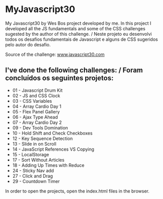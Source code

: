 # MyJavascript30 #

My Javascript30 by Wes Bos project developed by me. In this project I developed all the JS fundamentals and some of the CSS challenges sugested by the author of this challenge. / Neste projeto eu desenvolvi todos os desafios fundamentais de Javascript e alguns de CSS sugeridos pelo autor do desafio.

Source of the challenge: www.javascript30.com

## I've done the following challenges: / Foram concluídos os seguintes projetos: ##

- 01 - Javascript Drum Kit
- 02 - JS and CSS Clock
- 03 - CSS Variables
- 04 - Array Cardio Day 1
- 05 - Flex Panel Gallery
- 06 - Ajax Type Ahead	
- 07 - Array Cardio Day 2
- 09 - Dev Tools Domination
- 10 - Hold Shift and Check Checkboxes
- 12 - Key Sequence Detection
- 13 - Slide in on Scroll
- 14 - JavaScript References VS Copying
- 15 - LocalStorage
- 17 - Sort Without Articles
- 18 - Adding Up Times with Reduce
- 24 - Sticky Nav	add 
- 27 - Click and Drag	
- 29 - Countdown Timer



In order to open the projects, open the index.html files in the browser.
